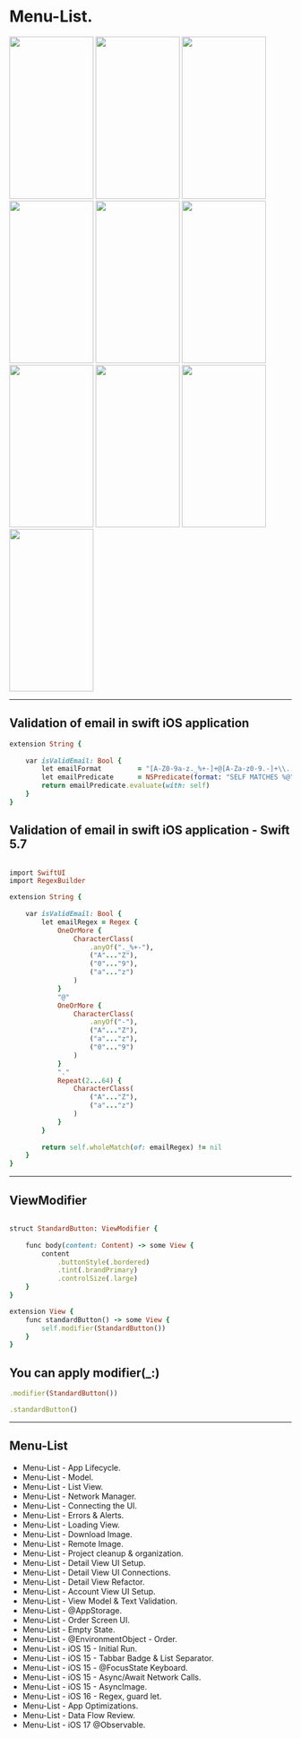 Menu-List.
==========

<img src="https://github.com/Elaidzha1940/Menu-List/assets/64445918/b3b98761-0bc6-4447-b576-3a3fe293ab39" width="150" height="290">
<img src="https://github.com/Elaidzha1940/Menu-List/assets/64445918/8173ecb9-03ce-4077-9e72-118c2fda9d1e" width="150" height="290">
<img src="https://github.com/Elaidzha1940/Menu-List/assets/64445918/615dd51b-2436-467b-87b0-f5ad3797cbd6" width="150" height="290">
<img src="https://github.com/Elaidzha1940/Menu-List/assets/64445918/84cd9412-f720-4561-a86c-ad8302129fc5" width="150" height="290">
<img src="https://github.com/Elaidzha1940/Menu-List/assets/64445918/61e1528f-6a97-458f-b2c1-d3158fe469a4" width="150" height="290">
<img src="https://github.com/Elaidzha1940/Menu-List/assets/64445918/244ec164-bc41-4945-98c8-5db4233db166" width="150" height="290">
<img src="https://github.com/Elaidzha1940/Menu-List/assets/64445918/26c64df8-61a7-48c7-9991-1b3e4479934a" width="150" height="290">
<img src="https://github.com/Elaidzha1940/Menu-List/assets/64445918/ec8ba921-701b-4aee-b86a-ed01b62fe4c6" width="150" height="290">
<img src="https://github.com/Elaidzha1940/Menu-List/assets/64445918/a4e56d7f-d721-4aec-8647-f12015b31995" width="150" height="290">
<img src="https://github.com/Elaidzha1940/Menu-List/assets/64445918/009818bb-c071-4340-a8a7-c248456f96a3" width="150" height="290">

----------

Validation of email in swift iOS application
----------
``````````ruby
extension String {
    
    var isValidEmail: Bool {
        let emailFormat         = "[A-Z0-9a-z._%+-]+@[A-Za-z0-9.-]+\\.[A-Za-z]{2,64}"
        let emailPredicate      = NSPredicate(format: "SELF MATCHES %@", emailFormat)
        return emailPredicate.evaluate(with: self)
    }
}
``````````

Validation of email in swift iOS application - Swift 5.7
---------
`````````ruby

import SwiftUI
import RegexBuilder

extension String {
    
    var isValidEmail: Bool {
        let emailRegex = Regex {
            OneOrMore {
                CharacterClass(
                    .anyOf("._%+-"),
                    ("A"..."Z"),
                    ("0"..."9"),
                    ("a"..."z")
                )
            }
            "@"
            OneOrMore {
                CharacterClass(
                    .anyOf("-"),
                    ("A"..."Z"),
                    ("a"..."z"),
                    ("0"..."9")
                )
            }
            "."
            Repeat(2...64) {
                CharacterClass(
                    ("A"..."Z"),
                    ("a"..."z")
                )
            }
        }
        
        return self.wholeMatch(of: emailRegex) != nil
    }
}

`````````
----------

ViewModifier
------------
``````````ruby

struct StandardButton: ViewModifier {
    
    func body(content: Content) -> some View {
        content
            .buttonStyle(.bordered)
            .tint(.brandPrimary)
            .controlSize(.large)
    }
}

extension View {
    func standardButton() -> some View {
        self.modifier(StandardButton())
    }
}
``````````

You can apply modifier(_:)
----------
``````````ruby
.modifier(StandardButton())

.standardButton()

``````````
----------

Menu-List
----------
- Menu-List - App Lifecycle.
- Menu-List - Model.
- Menu-List - List View.
- Menu-List - Network Manager.
- Menu-List - Connecting the UI.
- Menu-List - Errors & Alerts.
- Menu-List - Loading View.
- Menu-List - Download Image.
- Menu-List - Remote Image.
- Menu-List - Project cleanup & organization.
- Menu-List - Detail View UI Setup.
- Menu-List - Detail View UI Connections.
- Menu-List - Detail View Refactor.
- Menu-List - Account View UI Setup.
- Menu-List - View Model & Text Validation.
- Menu-List - @AppStorage.
- Menu-List - Order Screen UI.
- Menu-List - Empty State.
- Menu-List - @EnvironmentObject - Order.
- Menu-List - iOS 15 - Initial Run.
- Menu-List - iOS 15 - Tabbar Badge & List Separator.
- Menu-List - iOS 15 - @FocusState Keyboard.
- Menu-List - iOS 15 - Async/Await Network Calls.
- Menu-List - iOS 15 - AsyncImage.
- Menu-List - iOS 16 - Regex, guard let.
- Menu-List - App Optimizations.
- Menu-List - Data Flow Review.
- Menu-List - iOS 17 @Observable.


  
